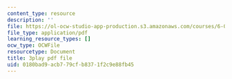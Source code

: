 ```yaml
---
content_type: resource
description: ''
file: https://ol-ocw-studio-app-production.s3.amazonaws.com/courses/6-042j-mathematics-for-computer-science-spring-2015/0180bad9acb779cfb8371f2c9e88fb45_CdhuVhWTSMI.pdf
file_type: application/pdf
learning_resource_types: []
ocw_type: OCWFile
resourcetype: Document
title: 3play pdf file
uid: 0180bad9-acb7-79cf-b837-1f2c9e88fb45
---
```

